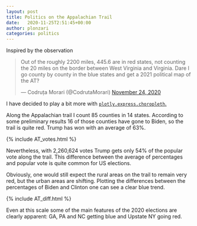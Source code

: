 ```yaml
---
layout: post
title: Politics on the Appalachian Trail
date:   2020-11-25T2:51:45+00:00
author: plonzari
categories: politics
---
```


Inspired by the observation

<blockquote class="twitter-tweet"><p lang="en" dir="ltr">Out of the roughly 2200 miles, 445.6 are in red states, not counting the 20 miles on the border between West Virginia and Virginia. Dare I go county by county in the blue states and get a 2021 political map of the AT?</p>&mdash; Codruța Morari (@CodrutaMorari) <a href="https://twitter.com/CodrutaMorari/status/1331352896521310208?ref_src=twsrc%5Etfw">November 24, 2020</a></blockquote> <script async src="https://platform.twitter.com/widgets.js" charset="utf-8"></script>
I have decided to play a bit more with
<a href="https://plotly.github.io/plotly.py-docs/generated/plotly.express.choropleth.html"> 
<code>plotly.express.choropleth</code>. </a>

<!--more-->

Along the Appalachian trail I count 85 counties in 14 states. 
According to some preliminary  results 16 of those counties have gone to Biden, so the trail is quite red.
Trump has won with an average of 63%.

{% include AT_votes.html %}

Nevertheless, with 2,260,624 votes Trump gets only 54% of the popular vote along the trail.
This difference between the average of percentages and popular vote is quite common for US elections.

Obviously, one would still expect the rural areas on the trail to remain very red, but the urban areas are shifting. 
Plotting the differences between the percentages of Biden and Clinton one can see a clear blue trend.

{% include AT_diff.html %}

Even at this scale some of the main features of the 2020 elections are clearly apparent: GA, PA and NC
getting blue and Upstate NY going red. 
  
